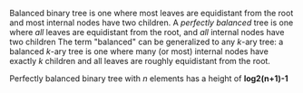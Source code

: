 
Balanced binary tree is one where most leaves are equidistant from the root and most internal nodes have two children. A *perfectly balanced*  tree is one where *all* leaves are equidistant from the root, and *all* internal nodes have two children The term "balanced" can be generalized to any *k*-ary tree: a balanced *k*-ary tree is one where many (or most) internal nodes have exactly *k* children and all leaves are roughly equidistant from the root.


Perfectly balanced binary tree with *n* elements has a height of **log2(n+1)-1**
